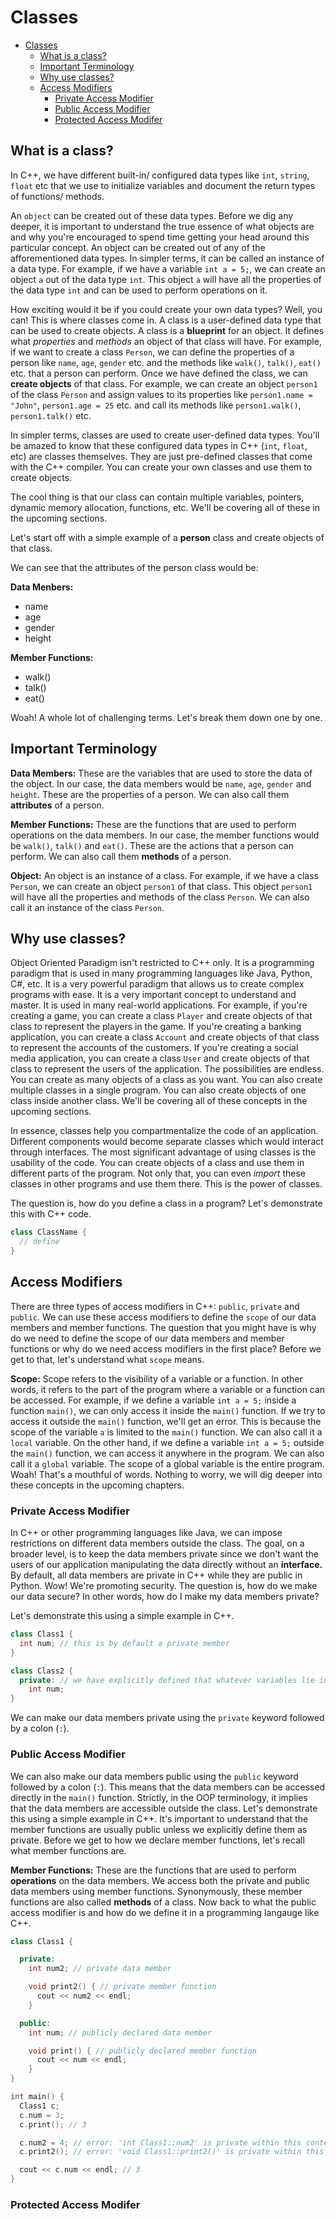 # Classes

- [Classes](#classes)
  - [What is a class?](#what-is-a-class)
  - [Important Terminology](#important-terminology)
  - [Why use classes?](#why-use-classes)
  - [Access Modifiers](#access-modifiers)
    - [Private Access Modifier](#private-access-modifier)
    - [Public Access Modifier](#public-access-modifier)
    - [Protected Access Modifer](#protected-access-modifer)

## What is a class?

In C++, we have different built-in/ configured data types like `int`, `string`, `float` etc that we use to initialize variables and document the return types of functions/ methods.

An `object` can be created out of these data types. Before we dig any deeper, it is important to understand the true essence of what objects are and why you're encouraged to spend time getting your head around this particular concept. An object can be created out of any of the afforementioned data types. In simpler terms, it can be called an instance of a data type. For example, if we have a variable `int a = 5;`, we can create an object `a` out of the data type `int`. This object `a` will have all the properties of the data type `int` and can be used to perform operations on it.

How exciting would it be if you could create your own data types? Well, you can! This is where classes come in. A class is a user-defined data type that can be used to create objects. A class is a **blueprint** for an object. It defines what *properties* and *methods* an object of that class will have. For example, if we want to create a class `Person`, we can define the properties of a person like `name`, `age`, `gender` etc. and the methods like `walk()`, `talk()`, `eat()` etc. that a person can perform. Once we have defined the class, we can **create objects** of that class. For example, we can create an object `person1` of the class `Person` and assign values to its properties like `person1.name = "John"`, `person1.age = 25` etc. and call its methods like `person1.walk()`, `person1.talk()` etc.

In simpler terms, classes are used to create user-defined data types. You'll be amazed to know that these configured data types in C++ (`int`, `float`, etc) are classes themselves. They are just pre-defined classes that come with the C++ compiler. You can create your own classes and use them to create objects.

The cool thing is that our class can contain multiple variables, pointers, dynamic memory allocation, functions, etc. We'll be covering all of these in the upcoming sections.

Let's start off with a simple example of a **person** class and create objects of that class.

We can see that the attributes of the person class would be:

**Data Menbers:**
- name
- age
- gender
- height

**Member Functions:**
- walk()
- talk()
- eat()

Woah! A whole lot of challenging terms. Let's break them down one by one.

## Important Terminology

**Data Members:** These are the variables that are used to store the data of the object. In our case, the data members would be `name`, `age`, `gender` and `height`. These are the properties of a person. We can also call them **attributes** of a person.

**Member Functions:** These are the functions that are used to perform operations on the data members. In our case, the member functions would be `walk()`, `talk()` and `eat()`. These are the actions that a person can perform. We can also call them **methods** of a person.

**Object:** An object is an instance of a class. For example, if we have a class `Person`, we can create an object `person1` of that class. This object `person1` will have all the properties and methods of the class `Person`. We can also call it an instance of the class `Person`.

## Why use classes?

Object Oriented Paradigm isn't restricted to C++ only. It is a programming paradigm that is used in many programming languages like Java, Python, C#, etc. It is a very powerful paradigm that allows us to create complex programs with ease. It is a very important concept to understand and master. It is used in many real-world applications. For example, if you're creating a game, you can create a class `Player` and create objects of that class to represent the players in the game. If you're creating a banking application, you can create a class `Account` and create objects of that class to represent the accounts of the customers. If you're creating a social media application, you can create a class `User` and create objects of that class to represent the users of the application. The possibilities are endless. You can create as many objects of a class as you want. You can also create multiple classes in a single program. You can also create objects of one class inside another class. We'll be covering all of these concepts in the upcoming sections.

In essence, classes help you compartmentalize the code of an application. Different components would become separate classes which would interact through interfaces. The most significant advantage of using classes is the usability of the code. You can create objects of a class and use them in different parts of the program. Not only that, you can even *import* these classes in other programs and use them there. This is the power of classes.

The question is, how do you define a class in a program? Let's demonstrate this with C++ code.

```cpp
class ClassName {
  // define
}
```

## Access Modifiers

There are three types of access modifiers in C++: `public`, `private` and `public`. We can use these access modifiers to define the `scope` of our data members and member functions. The question that you might have is why do we need to define the scope of our data members and member functions or why do we need access modifiers in the first place? Before we get to that, let's understand what `scope` means. 

**Scope:** Scope refers to the visibility of a variable or a function. In other words, it refers to the part of the program where a variable or a function can be accessed. For example, if we define a variable `int a = 5;` inside a function `main()`, we can only access it inside the `main()` function. If we try to access it outside the `main()` function, we'll get an error. This is because the scope of the variable `a` is limited to the `main()` function. We can also call it a `local` variable. On the other hand, if we define a variable `int a = 5;` outside the `main()` function, we can access it anywhere in the program. We can also call it a `global` variable. The scope of a global variable is the entire program. Woah! That's a mouthful of words. Nothing to worry, we will dig deeper into these concepts in the upcoming chapters.

### Private Access Modifier

In C++ or other programming languages like Java, we can impose restrictions on different data members outside the class. The goal, on a broader level, is to keep the data members private since we don't want the users of our application manipulating the data directly without an **interface.** By default, all data members are private in C++ while they are public in Python. Wow! We're promoting security. The question is, how do we make our data secure? In other words, how do I make my data members private?

Let's demonstrate this using a simple example in C++.

```cpp
class Class1 {
  int num; // this is by default a private member
}

class Class2 {
  private: // we have explicitly defined that whatever variables lie in this indented block would be private and cannot be accessed directly in the main() function.
    int num;
}
```

We can make our data members private using the `private` keyword followed by a colon (`:`). 

### Public Access Modifier

We can also make our data members public using the `public` keyword followed by a colon (`:`). This means that the data members can be accessed directly in the `main()` function. Strictly, in the OOP terminology, it implies that the data members are accessible outside the class. Let's demonstrate this using a simple example in C++. It's important to understand that the member functions are usually public unless we explicitly define them as private. Before we get to how we declare member functions, let's recall what member functions are. 

**Member Functions:** These are the functions that are used to perform **operations** on the data members. We access both the private and public data members using member functions. Synonymously, these member functions are also called **methods** of a class. Now back to what the public access modifier is and how do we define it in a programming langauge like C++. 

```cpp
class Class1 {

  private:
    int num2; // private data member

    void print2() { // private member function
      cout << num2 << endl;
    }

  public:
    int num; // publicly declared data member

    void print() { // publicly declared member function
      cout << num << endl;
    }
}

int main() {
  Class1 c;
  c.num = 3; 
  c.print(); // 3

  c.num2 = 4; // error: 'int Class1::num2' is private within this context
  c.print2(); // error: 'void Class1::print2()' is private within this context

  cout << c.num << endl; // 3
}
```

### Protected Access Modifer


